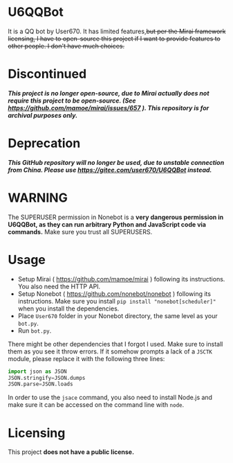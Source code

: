 # U6QQBot 
It is a QQ bot by User670. It has limited features,~~but per the Mirai framework licensing, I have to open-source this project if I want to provide features to other people. I don't have much choices.~~ 

# Discontinued
***This project is no longer open-source, due to Mirai actually does not require this project to be open-source. (See https://github.com/mamoe/mirai/issues/657 ). This repository is for archival purposes only.***

# Deprecation
***This GitHub repository will no longer be used, due to unstable connection from China. Please use https://gitee.com/user670/U6QQBot instead.***

# WARNING
The SUPERUSER permission in Nonebot is a **very dangerous permission in U6QQBot, as they can run arbitrary Python and JavaScript code via commands.** Make sure you trust all SUPERUSERS.

# Usage
- Setup Mirai ( https://github.com/mamoe/mirai ) following its instructions. You also need the HTTP API.
- Setup Nonebot ( https://github.com/nonebot/nonebot ) following its instructions. Make sure you install `pip install "nonebot[scheduler]"` when you install the dependencies.
- Place `User670` folder in your Nonebot directory, the same level as your `bot.py`.
- Run `bot.py`.

There might be other dependencies that I forgot I used. Make sure to install them as you see it throw errors. If it somehow prompts a lack of a `JSCTK` module, please replace it with the following three lines:

```py
import json as JSON
JSON.stringify=JSON.dumps
JSON.parse=JSON.loads
```

In order to use the `jsace` command, you also need to install Node.js and make sure it can be accessed on the command line with `node`.

# Licensing
This project **does not have a public license.**
